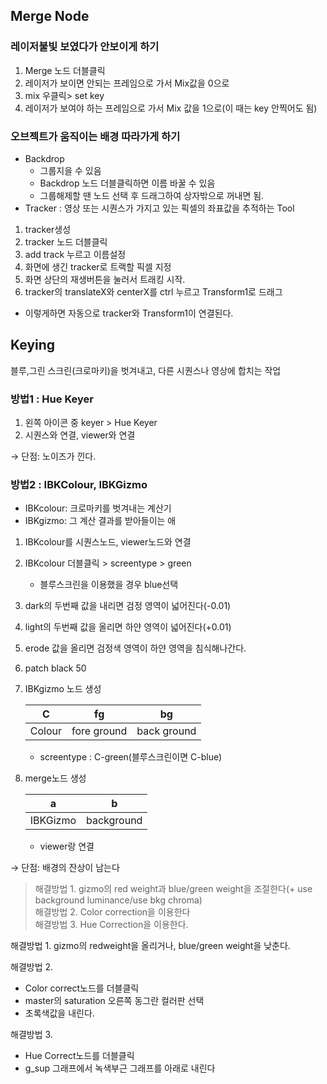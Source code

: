 ## Merge Node

### 레이저불빛 보였다가 안보이게 하기

1. Merge 노드 더블클릭
1. 레이저가 보이면 안되는 프레임으로 가서 Mix값을 0으로
1. mix 우클릭> set key
1. 레이저가 보여야 하는 프레임으로 가서 Mix 값을 1으로(이 때는 key 안찍어도 됨)


### 오브젝트가 움직이는 배경 따라가게 하기
- Backdrop
  - 그룹지을 수 있음
  - Backdrop 노드 더블클릭하면 이름 바꿀 수 있음
  - 그룹해제할 땐 노드 선택 후 드래그하여 상자밖으로 꺼내면 됨.
- Tracker
  : 영상 또는 시퀀스가 가지고 있는 픽셀의 좌표값을 추적하는 Tool
  
  
 1. tracker생성
 1. tracker 노드 더블클릭
 1. add track 누르고 이름설정
 1. 화면에 생긴 tracker로 트랙할 픽셀 지정
 1. 화면 상단의 재생버튼을 눌러서 트래킹 시작.
 1. tracker의 translateX와 centerX를 ctrl 누르고 Transform1로 드래그
  - 이렇게하면 자동으로 tracker와 Transform1이 연결된다.

## Keying
블루,그린 스크린(크로마키)을 벗겨내고, 다른 시퀀스나 영상에 합치는 작업

### 방법1 : Hue Keyer
1. 왼쪽 아이콘 중 keyer > Hue Keyer
1. 시퀀스와 연결, viewer와 연결

&rarr; 단점: 노이즈가 낀다.

### 방법2 : IBKColour, IBKGizmo
- IBKcolour: 크로마키를 벗겨내는 계산기
- IBKgizmo: 그 계산 결과를 받아들이는 애

1. IBKcolour를 시퀀스노드, viewer노드와 연결
1. IBKcolour 더블클릭 > screentype > green
    - 블루스크린을 이용했을 경우 blue선택
1. dark의 두번째 값을 내리면 검정 영역이 넓어진다(-0.01)
1. light의 두번째 값을 올리면 하얀 영역이 넓어진다(+0.01)
1. erode 값을 올리면 검정색 영역이 하얀 영역을 침식해나간다.
1. patch black 50
1. IBKgizmo 노드 생성

    C|fg|bg
    :---:|:---:|:---:
    Colour|fore ground|back ground

    - screentype : C-green(블루스크린이면 C-blue)
1. merge노드 생성

    a|b
    :---:|:---:
    IBKGizmo|background

    - viewer랑 연결

&rarr; 단점: 배경의 잔상이 남는다</br>
> 해결방법 1. gizmo의 red weight과 blue/green weight을 조절한다(+ use background luminance/use bkg chroma)</br>
> 해결방법 2. Color correction을 이용한다</br>
> 해결방법 3. Hue Correction을 이용한다.</br>


해결방법 1.
gizmo의 redweight을 올리거나, blue/green weight을 낮춘다.

해결방법 2.
- Color correct노드를 더블클릭
- master의 saturation 오른쪽 동그란 컬러판 선택
- 초록색값을 내린다.

해결방법 3.
- Hue Correct노드를 더블클릭
- g_sup 그래프에서 녹색부근 그래프를 아래로 내린다



